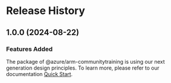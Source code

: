 # Release History
    
## 1.0.0 (2024-08-22)

### Features Added

The package of @azure/arm-communitytraining is using our next generation design principles. To learn more, please refer to our documentation [Quick Start](https://aka.ms/azsdk/js/mgmt/quickstart).
